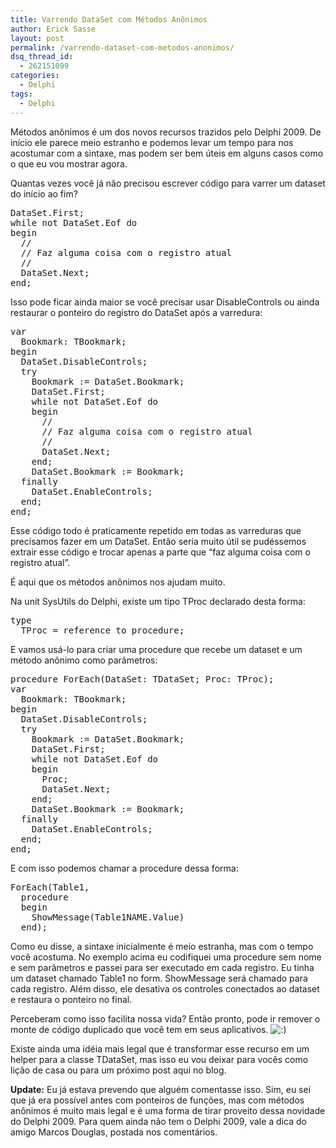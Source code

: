 ```yaml
---
title: Varrendo DataSet com Métodos Anônimos
author: Erick Sasse
layout: post
permalink: /varrendo-dataset-com-metodos-anonimos/
dsq_thread_id:
  - 262151099
categories:
  - Delphi
tags:
  - Delphi
---
```

Métodos anônimos é um dos novos recursos trazidos pelo Delphi 2009. De início ele parece meio estranho e podemos levar um tempo para nos acostumar com a sintaxe, mas podem ser bem úteis em alguns casos como o que eu vou mostrar agora.

Quantas vezes você já não precisou escrever código para varrer um dataset do início ao fim?

<pre class="wp-code-highlight prettyprint">DataSet.First;
while not DataSet.Eof do
begin
  //
  // Faz alguma coisa com o registro atual
  //
  DataSet.Next;
end;</pre>

Isso pode ficar ainda maior se você precisar usar DisableControls ou ainda restaurar o ponteiro do registro do DataSet após a varredura:

<pre class="wp-code-highlight prettyprint">var
  Bookmark: TBookmark;
begin
  DataSet.DisableControls;
  try
    Bookmark := DataSet.Bookmark;
    DataSet.First;
    while not DataSet.Eof do
    begin
      //
      // Faz alguma coisa com o registro atual
      //
      DataSet.Next;
    end;
    DataSet.Bookmark := Bookmark;
  finally
    DataSet.EnableControls;
  end;
end;</pre>

Esse código todo é praticamente repetido em todas as varreduras que precisamos fazer em um DataSet. Então seria muito útil se pudéssemos extrair esse código e trocar apenas a parte que &#8220;faz alguma coisa com o registro atual&#8221;. 

É aqui que os métodos anônimos nos ajudam muito.

Na unit SysUtils do Delphi, existe um tipo TProc declarado desta forma:

<pre class="wp-code-highlight prettyprint">type
  TProc = reference to procedure;</pre>

E vamos usá-lo para criar uma procedure que recebe um dataset e um método anônimo como parâmetros:

<pre class="wp-code-highlight prettyprint">procedure ForEach(DataSet: TDataSet; Proc: TProc);
var
  Bookmark: TBookmark;
begin
  DataSet.DisableControls;
  try
    Bookmark := DataSet.Bookmark;
    DataSet.First;
    while not DataSet.Eof do
    begin
      Proc;
      DataSet.Next;
    end;
    DataSet.Bookmark := Bookmark;
  finally
    DataSet.EnableControls;
  end;
end;</pre>

E com isso podemos chamar a procedure dessa forma:

<pre class="wp-code-highlight prettyprint">ForEach(Table1,
  procedure
  begin
    ShowMessage(Table1NAME.Value)
  end);</pre>

Como eu disse, a sintaxe inicialmente é meio estranha, mas com o tempo você acostuma. No exemplo acima eu codifiquei uma procedure sem nome e sem parâmetros e passei para ser executado em cada registro. Eu tinha um dataset chamado Table1 no form. ShowMessage será chamado para cada registro. Além disso, ele desativa os controles conectados ao dataset e restaura o ponteiro no final.

Perceberam como isso facilita nossa vida? Então pronto, pode ir remover o monte de código duplicado que você tem em seus aplicativos. <img src="http://www.ericksasse.com.br/wp-includes/images/smilies/icon_smile.gif" alt=":)" class="wp-smiley" />

Existe ainda uma idéia mais legal que é transformar esse recurso em um helper para a classe TDataSet, mas isso eu vou deixar para vocês como lição de casa ou para um próximo post aqui no blog.

**Update:** Eu já estava prevendo que alguém comentasse isso. Sim, eu sei que já era possível antes com ponteiros de funções, mas com métodos anônimos é muito mais legal e é uma forma de tirar proveito dessa novidade do Delphi 2009. Para quem ainda não tem o Delphi 2009, vale a dica do amigo Marcos Douglas, postada nos comentários.